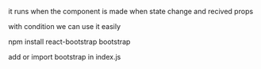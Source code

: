 <!-- useEffect hook - works ad life cycle method of component    -->
 <!-- The useEffect Hook allows you to perform side effects in your components. -->
 

it runs when the component is made
when state change and recived props

with condition we can use it easily 

<!-- useEffect Hooks  works as componentDidMount , componentDidUpdate ,componentWillUnmount -->

<!-- bootstrap -->
npm install react-bootstrap bootstrap

add or import bootstrap in index.js


<!-- question :  why using map  instead of for loop in react -->
<!-- Ans : In react return statement not support the for loop -->
